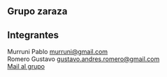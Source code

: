 
<h2>Grupo zaraza</h2>

<h2>Integrantes</h2>
<p>
  Murruni Pablo <a href='mailto:murruni@gmail.com?Subject=UP%20ArqWEB%20TP' target='_blank'>murruni@gmail.com</a><br />
  Romero Gustavo <a href='mailto:gustavo.andres.romero@gmail.com?Subject=UP%20ArqWEB%20TP' target='_blank'>gustavo.andres.romero@gmail.com</a> <br />
  <a href='mailto:murruni@gmail.com,gustavo.andres.romero@gmail.com?Subject=UP%20ArqWEB%20TP' target='_blank'>Mail al grupo</a>
  
</p>
